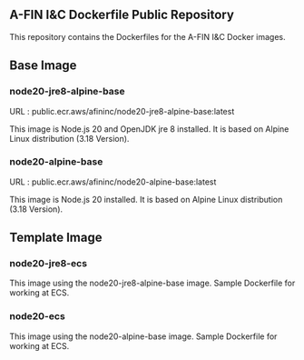 ## A-FIN I&C Dockerfile Public Repository

This repository contains the Dockerfiles for the A-FIN I&C Docker images. 

## Base Image

### node20-jre8-alpine-base

URL : public.ecr.aws/afininc/node20-jre8-alpine-base:latest

This image is Node.js 20 and OpenJDK jre 8 installed. 
It is based on Alpine Linux distribution (3.18 Version).


### node20-alpine-base

URL : public.ecr.aws/afininc/node20-alpine-base:latest

This image is Node.js 20 installed.
It is based on Alpine Linux distribution (3.18 Version).

## Template Image

### node20-jre8-ecs

This image using the node20-jre8-alpine-base image.
Sample Dockerfile for working at ECS.

### node20-ecs

This image using the node20-alpine-base image.
Sample Dockerfile for working at ECS.

